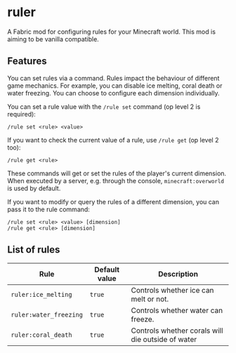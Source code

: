 # ruler
A Fabric mod for configuring rules for your Minecraft world.
This mod is aiming to be vanilla compatible.

## Features
You can set rules via a command.
Rules impact the behaviour of different game mechanics.
For example, you can disable ice melting, coral death or water freezing.
You can choose to configure each dimension individually.

You can set a rule value with the `/rule set` command (op level 2 is required):
```
/rule set <rule> <value>
```

If you want to check the current value of a rule, use `/rule get` (op level 2 too):
```
/rule get <rule>
```

These commands will get or set the rules of the player's current dimension.
When executed by a server, e.g. through the console, `minecraft:overworld` is used by default.

If you want to modify or query the rules of a different dimension, you can pass it to the rule command:
```
/rule set <rule> <value> [dimension]
/rule get <rule> [dimension]
```

## List of rules

| Rule                   | Default value | Description                                       |
|------------------------|---------------|---------------------------------------------------|
| `ruler:ice_melting`    | `true`        | Controls whether ice can melt or not.             |
| `ruler:water_freezing` | `true`        | Controls whether water can freeze.                |
| `ruler:coral_death`    | `true`        | Controls whether corals will die outside of water |